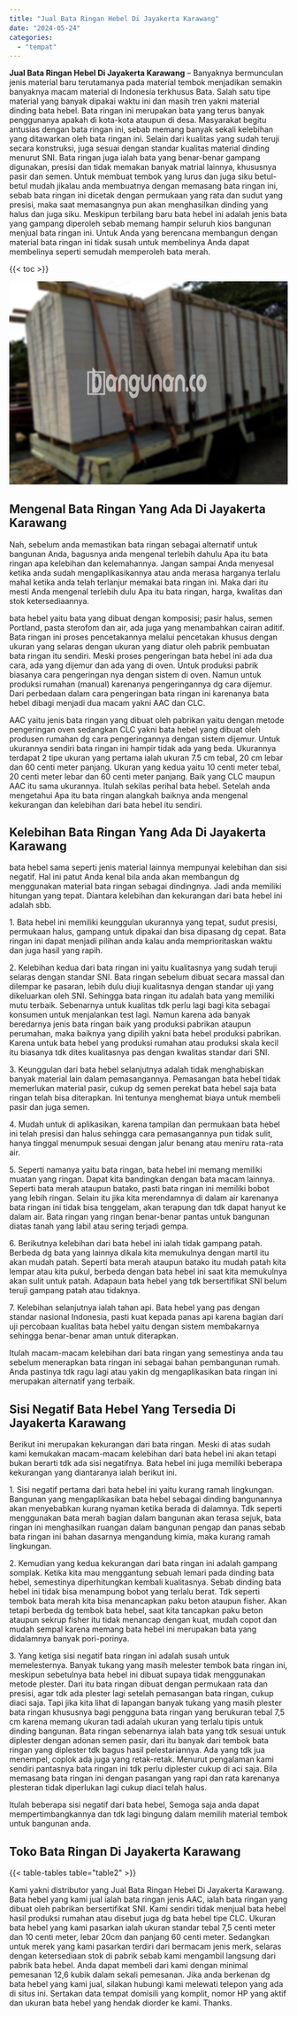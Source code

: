 ```yaml
---
title: "Jual Bata Ringan Hebel Di Jayakerta Karawang"
date: "2024-05-24"
categories: 
  - "tempat"
---
```


**Jual Bata Ringan Hebel Di Jayakerta Karawang** – Banyaknya bermunculan jenis material baru terutamanya pada material tembok menjadikan semakin banyaknya macam material di Indonesia terkhusus Bata. Salah satu tipe material yang banyak dipakai waktu ini dan masih tren yakni material dinding bata hebel. Bata ringan ini merupakan bata yang terus banyak penggunanya apakah di kota-kota ataupun di desa. Masyarakat begitu antusias dengan bata ringan ini, sebab memang banyak sekali kelebihan yang ditawarkan oleh bata ringan ini. Selain dari kualitas yang sudah teruji secara konstruksi, juga sesuai dengan standar kualitas material dinding menurut SNI. Bata ringan juga ialah bata yang benar-benar gampang digunakan, presisi dan tidak memakan banyak matrial lainnya, khususnya pasir dan semen. Untuk membuat tembok yang lurus dan juga siku betul-betul mudah jikalau anda membuatnya dengan memasang bata ringan ini, sebab bata ringan ini dicetak dengan permukaan yang rata dan sudut yang presisi, maka saat memasangnya pun akan menghasilkan dinding yang halus dan juga siku. Meskipun terbilang baru bata hebel ini adalah jenis bata yang gampang diperoleh sebab memang hampir seluruh kios bangunan menjual bata ringan ini. Untuk Anda yang berencana membangun dengan material bata ringan ini tidak susah untuk membelinya Anda dapat membelinya seperti semudah memperoleh bata merah.

{{< toc >}}

![Jual Bata Ringan Hebel Di Jayakerta Karawang](/images/jual-hebel-murah-16.png)

## Mengenal Bata Ringan Yang Ada Di Jayakerta Karawang

Nah, sebelum anda memastikan bata ringan sebagai alternatif untuk bangunan Anda, bagusnya anda mengenal terlebih dahulu Apa itu bata ringan apa kelebihan dan kelemahannya. Jangan sampai Anda menyesal ketika anda sudah mengaplikasikannya atau anda merasa harganya terlalu mahal ketika anda telah terlanjur memakai bata ringan ini. Maka dari itu mesti Anda mengenal terlebih dulu Apa itu bata ringan, harga, kwalitas dan stok ketersediaannya.

bata hebel yaitu bata yang dibuat dengan komposisi; pasir halus, semen Portland, pasta sterofom dan air, ada juga yang menambahkan cairan aditif. Bata ringan ini proses pencetakannya melalui pencetakan khusus dengan ukuran yang selaras dengan ukuran yang diatur oleh pabrik pembuatan bata ringan itu sendiri. Meski proses pengeringan bata hebel ini ada dua cara, ada yang dijemur dan ada yang di oven. Untuk produksi pabrik biasanya cara pengeringan nya dengan sistem di oven. Namun untuk produksi rumahan (manual) karenanya pengeringannya dg cara dijemur. Dari perbedaan dalam cara pengeringan bata ringan ini karenanya bata hebel dibagi menjadi dua macam yakni AAC dan CLC.

AAC yaitu jenis bata ringan yang dibuat oleh pabrikan yaitu dengan metode pengeringan oven sedangkan CLC yakni bata hebel yang dibuat oleh produsen rumahan dg cara pengeringannya dengan sistem dijemur. Untuk ukurannya sendiri bata ringan ini hampir tidak ada yang beda. Ukurannya terdapat 2 tipe ukuran yang pertama ialah ukuran 7.5 cm tebal, 20 cm lebar dan 60 centi meter panjang. Ukuran yang kedua yaitu 10 centi meter tebal, 20 centi meter lebar dan 60 centi meter panjang. Baik yang CLC maupun AAC itu sama ukurannya. Itulah sekilas perihal bata hebel. Setelah anda mengetahui Apa itu bata ringan alangkah baiknya anda mengenal kekurangan dan kelebihan dari bata hebel itu sendiri.

## Kelebihan Bata Ringan Yang Ada Di Jayakerta Karawang

bata hebel sama seperti jenis material lainnya mempunyai kelebihan dan sisi negatif. Hal ini patut Anda kenal bila anda akan membangun dg menggunakan material bata ringan sebagai dindingnya. Jadi anda memiliki hitungan yang tepat. Diantara kelebihan dan kekurangan dari bata hebel ini adalah sbb.

1\. Bata hebel ini memiliki keunggulan ukurannya yang tepat, sudut presisi, permukaan halus, gampang untuk dipakai dan bisa dipasang dg cepat. Bata ringan ini dapat menjadi pilihan anda kalau anda memprioritaskan waktu dan juga hasil yang rapih.

2\. Kelebihan kedua dari bata ringan ini yaitu kualitasnya yang sudah teruji selaras dengan standar SNI. Bata ringan sebelum dibuat secara massal dan dilempar ke pasaran, lebih dulu diuji kualitasnya dengan standar uji yang dikeluarkan oleh SNI. Sehingga bata ringan itu adalah bata yang memiliki mutu terbaik. Sebenarnya untuk kualitas tdk perlu lagi bagi kita sebagai konsumen untuk menjalankan test lagi. Namun karena ada banyak beredarnya jenis bata ringan baik yang produksi pabrikan ataupun perumahan, maka baiknya yang dipilih yakni bata hebel produksi pabrikan. Karena untuk bata hebel yang produksi rumahan atau produksi skala kecil itu biasanya tdk dites kualitasnya pas dengan kwalitas standar dari SNI.

3\. Keunggulan dari bata hebel selanjutnya adalah tidak menghabiskan banyak material lain dalam pemasangannya. Pemasangan bata hebel tidak memerlukan material pasir, cukup dg semen perekat bata hebel saja bata ringan telah bisa diterapkan. Ini tentunya menghemat biaya untuk membeli pasir dan juga semen.

4\. Mudah untuk di aplikasikan, karena tampilan dan permukaan bata hebel ini telah presisi dan halus sehingga cara pemasangannya pun tidak sulit, hanya tinggal menumpuk sesuai dengan jalur benang atau meniru rata-rata air.

5\. Seperti namanya yaitu bata ringan, bata hebel ini memang memiliki muatan yang ringan. Dapat kita bandingkan dengan bata macam lainnya. Seperti bata merah ataupun batako, pasti bata ringan ini memiliki bobot yang lebih ringan. Selain itu jika kita merendamnya di dalam air karenanya bata ringan ini tidak bisa tenggelam, akan terapung dan tdk dapat hanyut ke dalam air. Bata ringan yang ringan benar-benar pantas untuk bangunan diatas tanah yang labil atau sering terjadi gempa.

6\. Berikutnya kelebihan dari bata hebel ini ialah tidak gampang patah. Berbeda dg bata yang lainnya dikala kita memukulnya dengan martil itu akan mudah patah. Seperti bata merah ataupun batako itu mudah patah kita lempar atau kita pukul, berbeda dengan bata hebel ini saat kita memukulnya akan sulit untuk patah. Adapaun bata hebel yang tdk bersertifikat SNI belum teruji gampang patah atau tidaknya.

7\. Kelebihan selanjutnya ialah tahan api. Bata hebel yang pas dengan standar nasional Indonesia, pasti kuat kepada panas api karena bagian dari uji percobaan kualitas bata hebel yaitu dengan sistem membakarnya sehingga benar-benar aman untuk diterapkan.

Itulah macam-macam kelebihan dari bata ringan yang semestinya anda tau sebelum menerapkan bata ringan ini sebagai bahan pembangunan rumah. Anda pastinya tdk ragu lagi atau yakin dg mengaplikasikan bata ringan ini merupakan alternatif yang terbaik.

## Sisi Negatif Bata Hebel Yang Tersedia Di Jayakerta Karawang

Berikut ini merupakan kekurangan dari bata ringan. Meski di atas sudah kami kemukakan macam-macam kelebihan dari bata hebel ini akan tetapi bukan berarti tdk ada sisi negatifnya. Bata hebel ini juga memiliki beberapa kekurangan yang diantaranya ialah berikut ini.

1\. Sisi negatif pertama dari bata hebel ini yaitu kurang ramah lingkungan. Bangunan yang mengaplikasikan bata hebel sebagai dinding bangunannya akan menyebabkan kurang nyaman ketika berada di dalamnya. Tdk seperti menggunakan bata merah bagian dalam bangunan akan terasa sejuk, bata ringan ini menghasilkan ruangan dalam bangunan pengap dan panas sebab bata ringan ini bahan dasarnya mengandung kimia, maka kurang ramah lingkungan.

2\. Kemudian yang kedua kekurangan dari bata ringan ini adalah gampang somplak. Ketika kita mau menggantung sebuah lemari pada dinding bata hebel, semestinya diperhitungkan kembali kualitasnya. Sebab dinding bata hebel ini tidak bisa menampung bobot yang terlalu berat. Tdk seperti tembok bata merah kita bisa menancapkan paku beton ataupun fisher. Akan tetapi berbeda dg tembok bata hebel, saat kita tancapkan paku beton ataupun sekrup fisher itu tidak menancap dengan kuat, mudah copot dan mudah sempal karena memang bata hebel ini merupakan bata yang didalamnya banyak pori-porinya.

3\. Yang ketiga sisi negatif bata ringan ini adalah susah untuk memelesternya. Banyak tukang yang masih melester tembok bata ringan ini, meskipun sebetulnya bata hebel ini dibuat supaya tidak menggunakan metode plester. Dari itu bata ringan dibuat dengan permukaan rata dan presisi, agar tdk ada plester lagi setelah pemasangan bata ringan, cukup diaci saja. Tapi jika kita lihat di lapangan banyak tukang yang masih plester bata ringan khususnya bagi pengguna bata ringan yang berukuran tebal 7,5 cm karena memang ukuran tadi adalah ukuran yang terlalu tipis untuk dinding bangunan. Bata ringan sebenarnya ialah bata yang tdk sesuai untuk diplester dengan adonan semen pasir, dari itu banyak dari tembok bata ringan yang diplester tdk bagus hasil pelestariannya. Ada yang tdk jua menempel, coplok ada juga yang retak-retak. Menurut pengalaman kami sendiri pantasnya bata ringan ini tdk perlu diplester cukup di aci saja. Bila memasang bata ringan ini dengan pasangan yang rapi dan rata karenanya plesteran tidak diperlukan lagi cukup diaci telah halus.

Itulah beberapa sisi negatif dari bata hebel, Semoga saja anda dapat mempertimbangkannya dan tdk lagi bingung dalam memilih material tembok untuk bangunan anda.

## Toko Bata Ringan Di Jayakerta Karawang

{{< table-tables table="table2" >}}

Kami yakni distributor yang Jual Bata Ringan Hebel Di Jayakerta Karawang. Bata hebel yang kami jual ialah bata ringan jenis AAC, ialah bata ringan yang dibuat oleh pabrikan bersertifikat SNI. Kami sendiri tidak menjual bata hebel hasil produksi rumahan atau disebut juga dg bata hebel tipe CLC. Ukuran bata hebel yang kami pasarkan ialah ukuran standar tebal 7,5 centi meter dan 10 centi meter, lebar 20cm dan panjang 60 centi meter. Sedangkan untuk merek yang kami pasarkan terdiri dari bermacam jenis merk, selaras dengan ketersediaan stok di pabrik sebab kami mengambil langsung dari pabrik bata hebel. Anda dapat membeli dari kami dengan minimal pemesanan 12,6 kubik dalam sekali pemesanan. Jika anda berkenan dg bata hebel yang kami jual, silakan hubungi kami melewati telepon yang ada di situs ini. Sertakan data tempat domisili yang komplit, nomor HP yang aktif dan ukuran bata hebel yang hendak diorder ke kami. Thanks.
